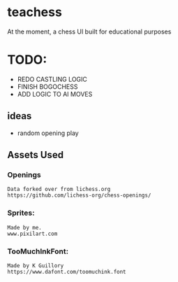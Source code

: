 # teachess
At the moment, a chess UI built for educational purposes
# TODO:
- REDO CASTLING LOGIC
- FINISH BOGOCHESS
- ADD LOGIC TO AI MOVES
## ideas
- random opening play

## Assets Used
### Openings
    Data forked over from lichess.org
    https://github.com/lichess-org/chess-openings/

### Sprites:
    Made by me.
    www.pixilart.com
### TooMuchInkFont:
    Made by K Guillory
    https://www.dafont.com/toomuchink.font
    
